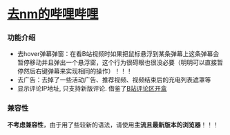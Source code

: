 # [去nm的哔哩哔哩](https://github.com/zam157/tamper/tree/master/scripts/fck-bili)

### 功能介绍
- 去hover弹幕弹窗：在看B站视频时如果把鼠标悬浮到某条弹幕上这条弹幕会暂停移动并且弹出一个悬浮窗，这个行为很碍眼也很没必要（明明可以直接暂停然后右键弹幕来实现相同的操作）！！！
- 去广告：去掉了一些活动广告、推荐视频、视频结束后的充电列表遮罩等
- 显示评论IP地址, 只支持新版评论. 借鉴了[B站评论区开盒](https://greasyfork.org/zh-CN/scripts/448434-b%E7%AB%99%E8%AF%84%E8%AE%BA%E5%8C%BA%E5%BC%80%E7%9B%92)

### 兼容性
**不考虑兼容性**，由于用了些较新的语法，请使用**主流且最新版本的浏览器**！！！
